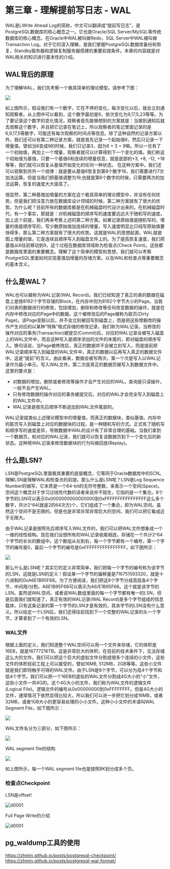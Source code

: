 # 第三章 - 理解提前写日志 - WAL

WAL是LWrite Ahead Log的简称，中文可以翻译成“提前写日志”，是PostgreSQL数据库的核心概念之一。它也是Oracle/SQL Server/MySQL等传统数据库的核心概念。在Oracle中WAL被叫做Redo，SQL Server中WAL被叫做Transaction Log。对于它的深入理解，是我们掌握PostgreSQL数据库备份和恢复，Standby服务器和逻辑复制服务器搭建的重要前提条件。本章的内容就是对WAL相关的知识进行基本性的介绍。

## WAL背后的原理

为了理解WAL，我们先考察一个极其简单的理论模型。请参考下图：

![](d0033.svg)

如上图所示，假设我们有一个数字，它在不停的变化，每次变化以后，就会立刻通知观察者。从上图中可以看到，这个数字最初是6，依次变化为9,17,5,23等等。为了要记录这个数字的变化情况，观察者首先能够想到的方案就是：当接到通知后就去观察这个数字，并且把它记录在笔记上，所以观察者的笔记里面记录的是6,9,17,5等数字，可能还有每次观察的时间点等信息。除了这种自然的记录方案以外，我们还可以有第二种记录方案，就是首先记录一个起始值6，然后只记录一下增量值。譬如当6变成9的时候，我们只记录3，因为6 + 3 = 9嘛。所以一旦有了一个初始值，再加上一个增量，观察者就可以计算得到下一个变化的值。我们称这个初始值为基值，只要一个基值6和连续的增量信息，就是底部的+3, +8, -12, +18等等，我们就可以恢复从基值开始变化的任何一种状态。 在这种方案中，我们还可以观察到另外一个规律：就是要从基值6恢复到第8个数字18，我们需要进行7次加法运算。但是当我们把基值调整为19,也就是第6个数字的时候，只需要两次的加法运算，恢复的速度大大提高了。

很显然，第二种基值加增量的方案在这个极其简单的理论模型中，并没有任何优势。但是我们把注意力放在数据库设计领域的时候，第二种方案就有了很大的优势。为什么呢？目前所有的数据库都是在机械磁盘时代设计出来的。在机械磁盘时代，有一个事实，那就是：对机械磁盘的顺序写的速度要远远大于随机写的速度。加上这个前提，我们再来考察上述的第二种方案。如果记录原始值是随机写的，增量的值是顺序写的，写少数原始值加连续的增量，写入速度明显比只纯写原始值要快得多，那么第二种方案就有了很大的优势。这就是WAL的思想起源。WAL就是图上增量的值，它是连续且顺序写入到磁盘文件上的。为了提高恢复速度，我们把基值从6往前移动到9，这个过程在数据库领域称为检查点(Check Point)。这些都是数据库里面的重要概念。理解了这个简单的模型和思想，我们就可以考察PostgreSQL里面如何实现基值加增量的存储方案，以及WAL和检查点等重要概念的基本含义。

## 什么是WAL？

WAL也可以被称为WAL记录(WAL Record)。我们已经知道了真正的表的数据在磁盘上是按8192个字节存储的Block，在内存中则为8192个字节大小的Page。当我们对表的数据进行的修改，包括增加，删除和修改等任何改变数据的操作，就是在内存中修改对应的Page中的数据。这个被修改后的Page被称为脏页(Dirty Page)。该Page变脏以后，并不会立刻被回写到磁盘上，而是把这些增删改的操作产生对应的以某种“特殊”格式存储的修改记录，我们称为WAL记录。当修改的操作对应的事务(Transaction)被提交(Commit)后，对应的WAL记录会被写入磁盘上的WAL文件中，而且这种写入是顺序添加的文件的末尾的，即对磁盘的顺序写入。换句话说，当Page被修改后，真正的数据并不会被立刻写入，而是提前把WAL记录顺序写入到磁盘的WAL文件中，真正的数据以后再写入真正的数据文件中。这是“提前”的含义。由此看来，数据会被写两次，第一个次是写入以WAL记录作为最小单元，写入WAL文件。第二次是真正的数据页被写入到数据文件中。这里的要点是：
- 对数据的增加，删除或者修改等操作才会产生对应的WAL。查询是只读操作，一般不会产生WAL。
- 只有修改数据的操作对应的事务被提交后，对应的WAL才会完全写入到磁盘上的WAL文件中。
- WAL记录是按先后顺序不断追加到WAL文件尾部的。

WAL记录就类似上述理论模型中的增量值，而真正的数据块，类似基值。内存中的脏页写入到磁盘上对应的数据块的过程，是一种随机写的方式。正式有了随机写和顺序写的速度差异，导致数据中WAL的设计有了非常合理的基础。当我们拿到一个数据页，和对应的WAL记录，我们就可以恢复该数据页到下一个变化后的新状态。这种用WAL记录来修改数据块的行为叫做回放(Replay)。

## 什么是LSN?

LSN是PostgreSQL里面极其重要的底层概念，它等同于Oracle数据库中的SCN。理解LSN是理解WAL和检查点的前提。那么什么是LSN呢？LSN是Log Sequence Number的缩写，它本质是一个64-bit的无符号整数，来表示一个空间(Space)。空间这个概念对于学习过线性代数的读者来说并不陌生，它指的是一个集合。8个字节的LSN可以表示0x0000000000000000到0xFFFFFFFFFFFFFFFF这么多个数字，共计2^64(就是2的64次方)个，它们组成了一个集合，即为WAL空间。虽然这个空间不是无限的，但是也是非常非常非常巨大的空间，我们可以把它看成近乎无限大。

由于WAL记录是按照先后顺序写入WAL文件的，我们可以把WAL文件想象成一个一维的线性结构。现在我们设想所有的WAL记录收尾相连，存储在一个共计2^64个字节的长长的数组中。这个数组从左到右，每一个字节都有一个编号，第一个字节的编号是0，最后一个字节的编号是0xFFFFFFFFFFFFFFFF，如下图所示：

![](d0014.svg)

那么什么是LSN呢？其实它的定义非常简单，我们把每一个字节的编号称为该字节的LSN，这就是LSN的定义！假设某一个字节的偏移量是716751593320，就是十六进制的0xA6E1B95F68。为了方便阅读，我们把这8个字节分成高低各4个字节，中间用/分割，A6E1B95F68可以表示为A6/E1B95F68。这个就是该字节的LSN。虽然说WAL空间，或者说WAL数组里面的每一个字节都有唯一的LSN，但是后面我们就知道了，真正有效的WAL记录(WAL Record)是多个字节组成的信息载体，只有这条记录的第一个字节的LSN才是有效的，其余字节的LSN没有什么意义。所以给定一个LSN后，我们还得往前找到下一个完整的WAL记录的头一个字节，才算拿到了一个有效的LSN。


### WAL文件
根据上面的定义，我们知道整个WAL空间可以用一个文件来存储，它的体积是16EB，就是16777216TB。这是非常巨大的体积，在目前的技术条件下，无法存储这么大的文件。我们可以把这个巨大的虚拟文件分割成很多个连续的小文件，这些文件的体积目前工程上可以接受的，譬如16MB, 512MB，2GB等等。这些小文件就是我们即将触手可得的WAL文件。由于LSN是8个字节，可以分为高4个字节和低4个字节。我们可以把一个16EB的虚拟的WAL文件分割成4G大小的“小”文件，这些小文件一共4G的。这个4G大小的文件，我们称为WAL文件的逻辑文件(Logical File)。逻辑文件的编号从0x00000000到0xFFFFFFFF。但是4G大小的文件，通常情况下依然显得比较大，所以我们可以进一步把它划分成16MB，或者32MB，或者1GB大小的更容易处理的小小文件。这种小小文件的术语叫WAL Segment File，如下图所示：

![](d0019.svg)

WAL文件名分为三部分，如下图所示：

![](d0021.svg)

WAL segment file的结构

![](d0025.svg)

如上图所示，每一个WAL segment file也是按照8K划分成多个页。

### 检查点Checkpoint

LSN是offset!

![d0001](https://github.com/itgotousa/pg16/blob/main/d0006.svg)

Full Page Write的介绍

![d0001](https://github.com/itgotousa/pg16/blob/main/d0007.svg)

## pg_waldump工具的使用

https://zhmin.github.io/posts/postgresql-checkpoint/
https://zhmin.github.io/posts/postgresql-wal-format/

